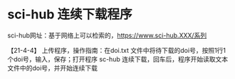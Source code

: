 # sci-hub 连续下载程序
sci-hub网址：基于网络上可以检索的，https://www.sci-hub.XXX/系列

【21-4-4】
上传程序，操作指南：在doi.txt 文件中将待下载的doi号，按照1行1个doi号，输入，保存；打开程序 sc-hub 连续下载，回车后，程序开始读取文本文件中的doi号，并开始连续下载
